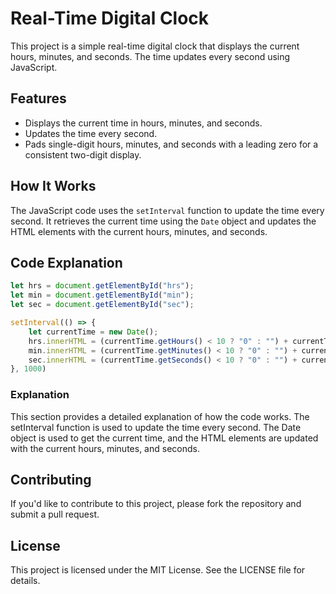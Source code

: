 
# Real-Time Digital Clock
This project is a simple real-time digital clock that displays the current hours, minutes, and seconds. The time updates every second using JavaScript.

## Features
- Displays the current time in hours, minutes, and seconds.
- Updates the time every second.
- Pads single-digit hours, minutes, and seconds with a leading zero for a consistent two-digit display.

## How It Works
The JavaScript code uses the `setInterval` function to update the time every second. It retrieves the current time using the `Date` object and updates the HTML elements with the current hours, minutes, and seconds.

## Code Explanation
```javascript
let hrs = document.getElementById("hrs");
let min = document.getElementById("min");
let sec = document.getElementById("sec");

setInterval(() => {
    let currentTime = new Date();
    hrs.innerHTML = (currentTime.getHours() < 10 ? "0" : "") + currentTime.getHours();
    min.innerHTML = (currentTime.getMinutes() < 10 ? "0" : "") + currentTime.getMinutes();
    sec.innerHTML = (currentTime.getSeconds() < 10 ? "0" : "") + currentTime.getSeconds();
}, 1000)
```

###  Explanation
This section provides a detailed explanation of how the code works. The setInterval function is used to update the time every second. The Date object is used to get the current time, and the HTML elements are updated with the current hours, minutes, and seconds.

## Contributing
If you'd like to contribute to this project, please fork the repository and submit a pull request.

##  License
This project is licensed under the MIT License. See the LICENSE file for details.







